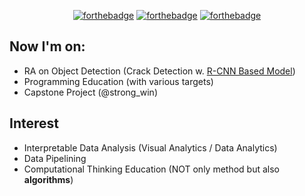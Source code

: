  <div align=center>
	
[![forthebadge](https://forthebadge.com/images/badges/powered-by-coffee.svg)](https://forthebadge.com) [![forthebadge](https://forthebadge.com/images/badges/built-with-love.svg)](https://forthebadge.com) [![forthebadge](https://forthebadge.com/images/badges/made-with-python.svg)](https://forthebadge.com)

  </div>

## Now I'm on:
- RA on Object Detection (Crack Detection w. [R-CNN Based Model](https://arxiv.org/pdf/1906.09756.pdf))
- Programming Education (with various targets)
- Capstone Project (@strong_win)

## Interest
- Interpretable Data Analysis (Visual Analytics / Data Analytics)
- Data Pipelining
- Computational Thinking Education (NOT only method but also **algorithms**)
